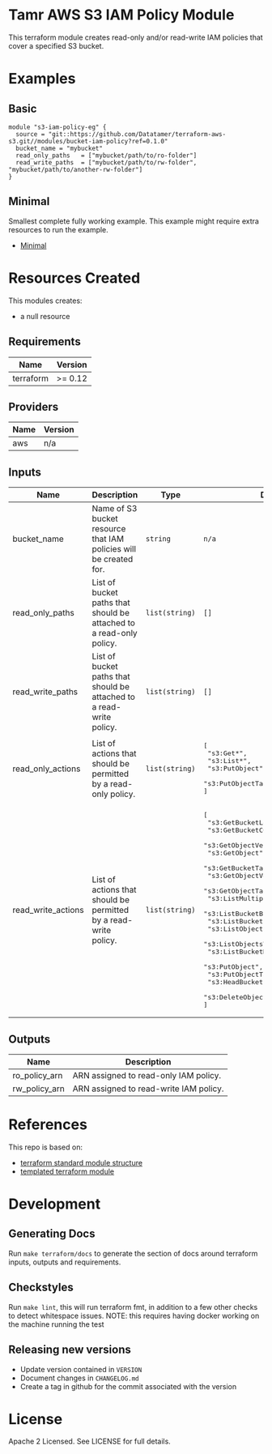 # Tamr AWS S3 IAM Policy Module
This terraform module creates read-only and/or read-write IAM policies that cover a specified S3 bucket.

# Examples
## Basic
```
module "s3-iam-policy-eg" {
  source = "git::https://github.com/Datatamer/terraform-aws-s3.git//modules/bucket-iam-policy?ref=0.1.0"
  bucket_name = "mybucket"
  read_only_paths   = ["mybucket/path/to/ro-folder"]
  read_write_paths  = ["mybucket/path/to/rw-folder", "mybucket/path/to/another-rw-folder"]
}
```
## Minimal
Smallest complete fully working example. This example might require extra resources to run the example.
- [Minimal](https://github.com/Datatamer/terraform-template-repo/tree/master/examples/minimal)

# Resources Created
This modules creates:
* a null resource

<!-- BEGINNING OF PRE-COMMIT-TERRAFORM DOCS HOOK -->
## Requirements

| Name | Version |
|------|---------|
| terraform | >= 0.12 |

## Providers

| Name | Version |
|------|---------|
| aws | n/a |

## Inputs

| Name | Description | Type | Default | Required |
|------|-------------|------|---------|:--------:|
| bucket\_name | Name of S3 bucket resource that IAM policies will be created for. | `string` | `n/a` | yes |
| read\_only\_paths | List of bucket paths that should be attached to a read-only policy. | `list(string)` | `[]` | no |
| read\_write\_paths | List of bucket paths that should be attached to a read-write policy. | `list(string)` | `[]` | no |
| read\_only\_actions | List of actions that should be permitted by a read-only policy. | `list(string)` | <pre>[<br>  "s3:Get*",<br>  "s3:List*",<br>  "s3:PutObject",<br>  "s3:PutObjectTagging"<br>]</pre> | no |
| read\_write\_actions | List of actions that should be permitted by a read-write policy. | `list(string)` | <pre>[<br>  "s3:GetBucketLocation",<br>  "s3:GetBucketCORS",<br>  "s3:GetObjectVersionForReplication",<br>  "s3:GetObject",<br>  "s3:GetBucketTagging",<br>  "s3:GetObjectVersion",<br>  "s3:GetObjectTagging",<br>  "s3:ListMultipartUploadParts",<br>  "s3:ListBucketByTags",<br>  "s3:ListBucket",<br>  "s3:ListObjects",<br>  "s3:ListObjectsV2",<br>  "s3:ListBucketMultipartUploads",<br>  "s3:PutObject",<br>  "s3:PutObjectTagging",<br>  "s3:HeadBucket",<br>  "s3:DeleteObject"<br>]</pre> | no |

## Outputs

| Name | Description |
|------|-------------|
| ro_policy_arn | ARN assigned to read-only IAM policy. |
| rw_policy_arn | ARN assigned to read-write IAM policy. |

<!-- END OF PRE-COMMIT-TERRAFORM DOCS HOOK -->

# References
This repo is based on:
* [terraform standard module structure](https://www.terraform.io/docs/modules/index.html#standard-module-structure)
* [templated terraform module](https://github.com/tmknom/template-terraform-module)

# Development
## Generating Docs
Run `make terraform/docs` to generate the section of docs around terraform inputs, outputs and requirements.

## Checkstyles
Run `make lint`, this will run terraform fmt, in addition to a few other checks to detect whitespace issues.
NOTE: this requires having docker working on the machine running the test

## Releasing new versions
* Update version contained in `VERSION`
* Document changes in `CHANGELOG.md`
* Create a tag in github for the commit associated with the version

# License
Apache 2 Licensed. See LICENSE for full details.
